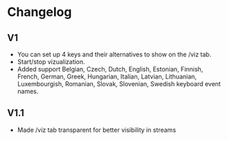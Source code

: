# Changelog

## V1

- You can set up 4 keys and their alternatives to show on the /viz tab.
- Start/stop vizualization.
- Added support Belgian, Czech, Dutch, English, Estonian, Finnish, French, German, Greek, Hungarian, Italian, Latvian, Lithuanian, Luxembourgish, Romanian, Slovak, Slovenian, Swedish keyboard event names.

## V1.1

- Made /viz tab transparent for better visibility in streams